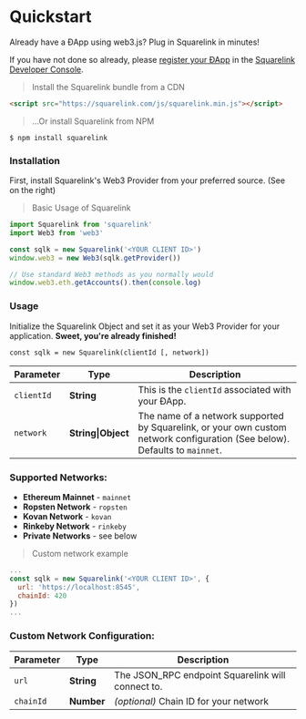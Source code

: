 
# **Quickstart**

Already have a ÐApp using web3.js? Plug in Squarelink in minutes!

If you have not done so already, please [register your ÐApp](#getting-started) in the [Squarelink Developer Console](https://dev.squarelink.com).

> Install the Squarelink bundle from a CDN

```html
<script src="https://squarelink.com/js/squarelink.min.js"></script>
```

> ...Or install Squarelink from NPM

```shell
$ npm install squarelink
```

### Installation

First, install Squarelink's Web3 Provider from your preferred source. (See on the right)


> Basic Usage of Squarelink

```javascript
import Squarelink from 'squarelink'
import Web3 from 'web3'

const sqlk = new Squarelink('<YOUR CLIENT ID>')
window.web3 = new Web3(sqlk.getProvider())

// Use standard Web3 methods as you normally would
window.web3.eth.getAccounts().then(console.log)
```

### Usage

Initialize the Squarelink Object and set it as your Web3 Provider for your application. **Sweet, you're already finished!**

`const sqlk = new Squarelink(clientId [, network])`

Parameter | Type | Description
--------- | ------- | -----------
`clientId` | **String** | This is the `clientId` associated with your ÐApp.
`network` | **String&#124;Object** | The name of a network supported by Squarelink, or your own custom network configuration (See below). Defaults to `mainnet`.

### Supported Networks:

- **Ethereum Mainnet** - `mainnet`
- **Ropsten Network** - `ropsten`
- **Kovan Network** - `kovan`
- **Rinkeby Network** - `rinkeby`
- **Private Networks** - see below

> Custom network example

```javascript
...
const sqlk = new Squarelink('<YOUR CLIENT ID>', {
  url: 'https://localhost:8545',
  chainId: 420
})
...
```

### Custom Network Configuration:

Parameter | Type | Description
--------- | ------- | -----------
`url` | **String** | The JSON_RPC endpoint Squarelink will connect to.
`chainId` | **Number** | *(optional)* Chain ID for your network

